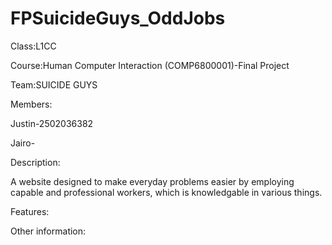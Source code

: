 # FPSuicideGuys_OddJobs
Class:L1CC


Course:Human Computer Interaction (COMP6800001)-Final Project


Team:SUICIDE GUYS


Members:

Justin-2502036382

Jairo-


Description:

A website designed to make everyday problems easier by employing capable and professional workers, which is knowledgable in various things.

Features:

Other information:




